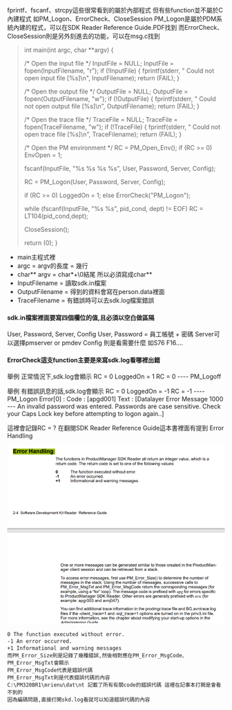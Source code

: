 fprintf、fscanf、strcpy這些很常看到的屬於內部程式
但有些function並不屬於C內建程式
如PM_Logon、ErrorCheck、CloseSession
PM_Logon是屬於PDM系統內建的程式，可以在SDK Reader Reference Guide.PDF找到
而ErrorCheck、CloseSession則是另外刻進去的功能，可以在msg.c找到

> int main(int argc, char **argv)
> {
> 
>    /* Open the input file */
>    InputFile = NULL;
>    InputFile = fopen(InputFilename, "r");
>    if (!InputFile)
>    {
>       fprintf(stderr, " Could not open input file [%s]\n", InputFilename);
>       return (FAIL);
>    }
> 
>    /* Open the output file */
>    OutputFile = NULL;
>    OutputFile = fopen(OutputFilename, "w");
>    if (!OutputFile)
>    {
>       fprintf(stderr, " Could not open output file [%s]\n", OutputFilename);
>       return (FAIL);
>    }
> 
>    /* Open the trace file */
>    TraceFile = NULL;
>    TraceFile = fopen(TraceFilename, "w");
>    if (!TraceFile)
>    {
>       fprintf(stderr, " Could not open trace file [%s]\n", TraceFilename);
>       return (FAIL);
>    }
> 
>    /* Open the PM environment */
>    RC = PM_Open_Env();
>    if (RC >= 0)
>       EnvOpen = 1;
> 
>    fscanf(InputFile, "%s %s %s %s",
>           User, Password, Server, Config);
> 
>    RC = PM_Logon(User, Password, Server, Config);
> 
>    if (RC >= 0)
>       LoggedOn = 1;
>    else
>       ErrorCheck("PM_Logon");
> 
>    while (fscanf(InputFile, "%s %s", pid_cond, dept) != EOF)
>       RC = LT104(pid_cond,dept);
> 
>    CloseSession();
> 
>    return (0);
> }

* main主程式裡
* argc = argv的長度 = 幾行
* char** argv = char*+\0結尾 所以必須寫成char**
* InputFilename = 讀取sdk.in檔案
* OutputFilename = 得到的資料會寫在person.data裡面
* TraceFilename = 有錯誤時可以去sdk.log檔案錯誤

#### sdk.in檔案裡面要寫四個欄位的值,且必須以空白做區隔
User, Password, Server, Config
User, Password = 員工帳號 + 密碼
Server可以選擇pmserver or pmdev
Config 則是看需要什麼 如S76 F16....

#### ErrorCheck這支function主要是來寫sdk.log看哪裡出錯

舉例 正常情況下,sdk.log會顯示
RC = 0 LoggedOn = 1
RC = 0 ---- PM_Logoff

舉例 有錯誤訊息的話,sdk.log會顯示
RC = 0 LoggedOn = -1
RC = -1 ---- PM_Logon
   Error[0] :
      Code : [apgd001]
      Text : [Datalayer Error Message 1000 --- An invalid password was entered.  Passwords are case sensitive.  Check your Caps Lock key before attempting to logon again..]
      
這裡會記錄RC = ?
在翻閱SDK Reader Reference Guide這本書裡面有提到 Error Handling

![image](https://raw.githubusercontent.com/sogood0425/PDM/main/base_images/Error_handling.png)

```
0 The function executed without error.
-1 An error occurred.
+1 Informational and warning messages
而PM_Error_Size則是記錄了幾種錯誤,然後相對應在PM_Error_MsgCode、PM_Error_MsgTxt會顯示
PM_Error_MsgCode代表是錯誤代碼
PM_Error_MsgTxt則是代表錯誤代碼的內容
C:\PM320BR1\mrienu\dat\nt 記載了所有有關code的錯誤代碼 這裡在記事本打開是會看不到的
因為編碼問題,直接打開skd.log看就可以知道錯誤代碼的內容
```
